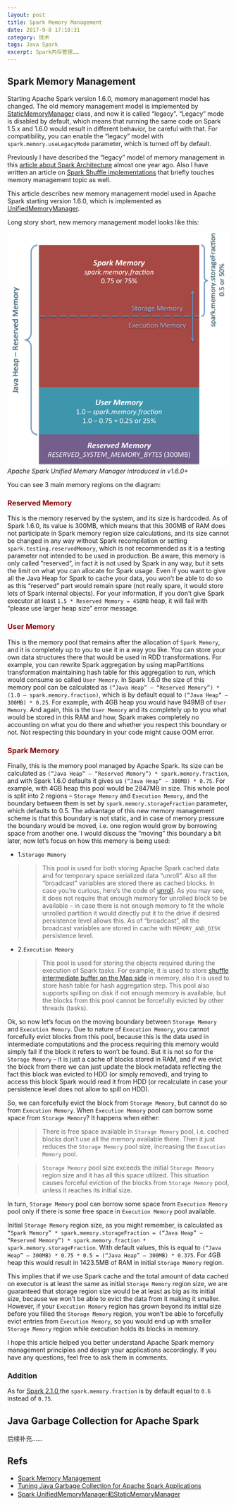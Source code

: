 ```yaml
---
layout: post
title: Spark Memory Management
date: 2017-9-8 17:10:31
category: 技术
tags: Java Spark
excerpt: Spark内存管理……
---
```


## Spark Memory Management

Starting Apache Spark version 1.6.0, memory management model has changed. The old memory management model is implemented by [StaticMemoryManager](https://github.com/apache/spark/blob/branch-1.6/core/src/main/scala/org/apache/spark/memory/StaticMemoryManager.scala) class, and now it is called “legacy”. “Legacy” mode is disabled by default, which means that running the same code on Spark 1.5.x and 1.6.0 would result in different behavior, be careful with that. For compatibility, you can enable the “legacy” model with `spark.memory.useLegacyMode` parameter, which is turned off by default.

Previously I have described the “legacy” model of memory management in this [article about Spark Architecture](https://0x0fff.com/spark-architecture/) almost one year ago. Also I have written an article on [Spark Shuffle implementations](https://0x0fff.com/spark-architecture-shuffle/) that briefly touches memory management topic as well.

This article describes new memory management model used in Apache Spark starting version 1.6.0, which is implemented as [UnifiedMemoryManager](https://github.com/apache/spark/blob/branch-1.6/core/src/main/scala/org/apache/spark/memory/UnifiedMemoryManager.scala).

Long story short, new memory management model looks like this:

![](/public/img/spark/Spark-Memory-Management-1.6.0-768x808.png)
*Apache Spark Unified Memory Manager introduced in v1.6.0+*

You can see 3 main memory regions on the diagram:

### <font color="#8B0000">Reserved Memory</font>

This is the memory reserved by the system, and its size is hardcoded. As of Spark 1.6.0, its value is 300MB, which means that this 300MB of RAM does not participate in Spark memory region size calculations, and its size cannot be changed in any way without Spark recompilation or setting `spark.testing.reservedMemory`, which is not recommended as it is a testing parameter not intended to be used in production. Be aware, this memory is only called “reserved”, in fact it is not used by Spark in any way, but it sets the limit on what you can allocate for Spark usage. Even if you want to give all the Java Heap for Spark to cache your data, you won’t be able to do so as this “reserved” part would remain spare (not really spare, it would store lots of Spark internal objects). For your information, if you don’t give Spark executor at least `1.5 * Reserved Memory = 450MB` heap, it will fail with “please use larger heap size” error message.

### <font color="#8B0000">User Memory</font>

This is the memory pool that remains after the allocation of `Spark Memory`, and it is completely up to you to use it in a way you like. You can store your own data structures there that would be used in RDD transformations. For example, you can rewrite Spark aggregation by using mapPartitions transformation maintaining hash table for this aggregation to run, which would consume so called `User Memory`. In Spark 1.6.0 the size of this memory pool can be calculated as `(“Java Heap” – “Reserved Memory”) * (1.0 – spark.memory.fraction)`, which is by default equal to `(“Java Heap” – 300MB) * 0.25`. For example, with 4GB heap you would have 949MB of `User Memory`. And again, this is the `User Memory` and its completely up to you what would be stored in this RAM and how, Spark makes completely no accounting on what you do there and whether you respect this boundary or not. Not respecting this boundary in your code might cause OOM error.

### <font color="#8B0000">Spark Memory</font>

Finally, this is the memory pool managed by Apache Spark. Its size can be calculated as `(“Java Heap” – “Reserved Memory”) * spark.memory.fraction`, and with Spark 1.6.0 defaults it gives us `(“Java Heap” – 300MB) * 0.75`. For example, with 4GB heap this pool would be 2847MB in size. This whole pool is split into 2 regions – `Storage Memory` and `Execution Memory`, and the boundary between them is set by `spark.memory.storageFraction` parameter, which defaults to 0.5. The advantage of this new memory management scheme is that this boundary is not static, and in case of memory pressure the boundary would be moved, i.e. one region would grow by borrowing space from another one. I would discuss the “moving” this boundary a bit later, now let’s focus on how this memory is being used:

* 1.`Storage Memory`

>>This pool is used for both storing Apache Spark cached data and for temporary space serialized data “unroll”. Also all the “broadcast” variables are stored there as cached blocks. In case you’re curious, here’s the code of [unroll](https://github.com/apache/spark/blob/branch-1.6/core/src/main/scala/org/apache/spark/storage/MemoryStore.scala#L249). As you may see, it does not require that enough memory for unrolled block to be available – in case there is not enough memory to fit the whole unrolled partition it would directly put it to the drive if desired persistence level allows this. As of “broadcast”, all the broadcast variables are stored in cache with `MEMORY_AND_DISK` persistence level.

* 2.`Execution Memory`

>>This pool is used for storing the objects required during the execution of Spark tasks. For example, it is used to store [shuffle intermediate buffer on the Map side](https://0x0fff.com/spark-architecture-shuffle/) in memory, also it is used to store hash table for hash aggregation step. This pool also supports spilling on disk if not enough memory is available, but the blocks from this pool cannot be forcefully evicted by other threads (tasks).

Ok, so now let’s focus on the moving boundary between `Storage Memory` and `Execution Memory`. Due to nature of `Execution Memory`, you cannot forcefully evict blocks from this pool, because this is the data used in intermediate computations and the process requiring this memory would simply fail if the block it refers to won’t be found. But it is not so for the `Storage Memory` – it is just a cache of blocks stored in RAM, and if we evict the block from there we can just update the block metadata reflecting the fact this block was evicted to HDD (or simply removed), and trying to access this block Spark would read it from HDD (or recalculate in case your persistence level does not allow to spill on HDD).

So, we can forcefully evict the block from `Storage Memory`, but cannot do so from `Execution Memory`. When `Execution Memory` pool can borrow some space from `Storage Memory`? It happens when either:

>>There is free space available in `Storage Memory` pool, i.e. cached blocks don’t use all the memory available there. Then it just reduces the `Storage Memory` pool size, increasing the `Execution Memory` pool.

>>`Storage Memory` pool size exceeds the initial `Storage Memory` region size and it has all this space utilized. This situation causes forceful eviction of the blocks from `Storage Memory` pool, unless it reaches its initial size.

In turn, `Storage Memory` pool can borrow some space from `Execution Memory` pool only if there is some free space in `Execution Memory` pool available.

Initial `Storage Memory` region size, as you might remember, is calculated as `“Spark Memory” * spark.memory.storageFraction = (“Java Heap” – “Reserved Memory”) * spark.memory.fraction * spark.memory.storageFraction`. With default values, this is equal to `(“Java Heap” – 300MB) * 0.75 * 0.5 = (“Java Heap” – 300MB) * 0.375`. For 4GB heap this would result in 1423.5MB of RAM in initial `Storage Memory` region.

This implies that if we use Spark cache and the total amount of data cached on executor is at least the same as initial `Storage Memory` region size, we are guaranteed that storage region size would be at least as big as its initial size, because we won’t be able to evict the data from it making it smaller. However, if your `Execution Memory` region has grown beyond its initial size before you filled the `Storage Memory` region, you won’t be able to forcefully evict entries from `Execution Memory`, so you would end up with smaller `Storage Memory` region while execution holds its blocks in memory.

I hope this article helped you better understand Apache Spark memory management principles and design your applications accordingly. If you have any questions, feel free to ask them in comments.

### Addition

As for [Spark 2.1.0](https://github.com/apache/spark/blob/branch-2.1/core/src/main/scala/org/apache/spark/memory/UnifiedMemoryManager.scala),the `spark.memory.fraction` is by default equal to `0.6` instead of `0.75`.

## Java Garbage Collection for Apache Spark

后续补充……

## Refs

* [Spark Memory Management](https://0x0fff.com/spark-memory-management/)
* [Tuning Java Garbage Collection for Apache Spark Applications](https://databricks.com/blog/2015/05/28/tuning-java-garbage-collection-for-spark-applications.html)
* [Spark UnifiedMemoryManager和StaticMemoryManager](http://www.codeba.cc/spark-unifiedmemorymanager和staticmemorymanager.html)








